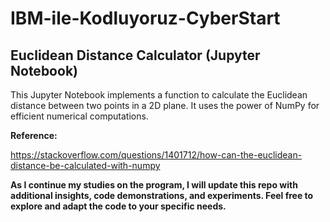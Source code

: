 # IBM-ile-Kodluyoruz-CyberStart
## Euclidean Distance Calculator (Jupyter Notebook)

This Jupyter Notebook implements a function to calculate the Euclidean distance between two points in a 2D plane. It uses the power of NumPy for efficient numerical computations.

**Reference:**

https://stackoverflow.com/questions/1401712/how-can-the-euclidean-distance-be-calculated-with-numpy

**As I continue my studies on the program, I will update this repo with additional insights, code demonstrations, and experiments. Feel free to explore and adapt the code to your specific needs.**
